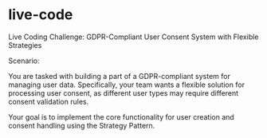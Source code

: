 # live-code
Live Coding Challenge: GDPR-Compliant User Consent System with Flexible Strategies

Scenario:

You are tasked with building a part of a GDPR-compliant system for managing user data. Specifically, your team wants a flexible solution for processing user consent, as different user types may require different consent validation rules.

Your goal is to implement the core functionality for user creation and consent handling using the Strategy Pattern.
